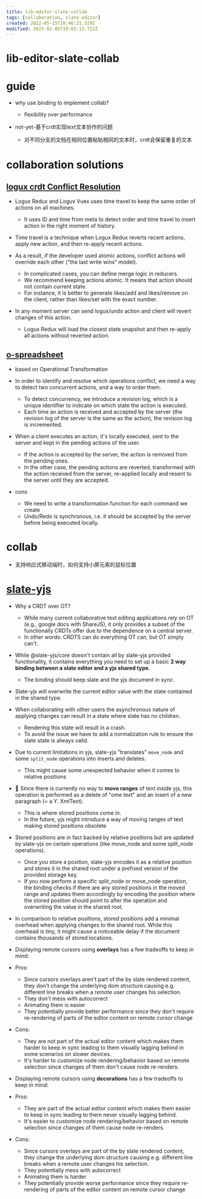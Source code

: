 ```yaml
---
title: lib-editor-slate-collab
tags: [collaboration, slate-editor]
created: 2022-05-15T18:46:21.529Z
modified: 2023-02-05T19:03:12.722Z
---
```


# lib-editor-slate-collab

# guide

- why use binding to implement collab?
  - flexibility over performance

- not-yet-基于crdt实现text文本协作的问题
  - 对不同分支的文档在相同位置粘贴相同的文本时，crdt会保留重复的文本
# collaboration solutions

## [logux crdt Conflict Resolution](https://logux.io/guide/concepts/state/)

- Logux Redux and Logux Vuex uses time travel to keep the same order of actions on all machines. 
  - It uses ID and time from meta to detect order and time travel to insert action in the right moment of history. 
- Time travel is a technique when Logux Redux reverts recent actions, apply new action, and then re-apply recent actions.

- As a result, if the developer used atomic actions, conflict actions will override each other (“the last write wins” model). 
  - In complicated cases, you can define merge logic in reducers.
  - We recommend keeping actions atomic. It means that action should not contain current state. 
  - For instance, it is better to generate likes/add and likes/remove on the client, rather than likes/set with the exact number.

- In any moment server can send logux/undo action and client will revert changes of this action. 
  - Logux Redux will load the closest state snapshot and then re-apply all actions without reverted action.

## [o-spreadsheet](https://github.com/odoo/o-spreadsheet/blob/saas-16.3/doc/integrating/collaborative/collaborative.md)

- based on Operational Transformation
- In order to identify and resolve which operations conflict, we need a way to detect two concurrent actions, and a way to order them.
  - To detect concurrency, we introduce a revision log, which is a unique identifier to indicate on which state the action is executed. 
  - Each time an action is received and accepted by the server (the revision log of the server is the same as the action), the revision log is incremented.
- When a client executes an action, it's locally executed, sent to the server and kept in the pending actions of the user. 
  - If the action is accepted by the server, the action is removed from the pending ones. 
  - In the other case, the pending actions are reverted, transformed with the action received from the server, re-applied locally and resent to the server until they are accepted.

- cons
  - We need to write a transformation function for each command we create
  - Undo/Redo is synchronous, i.e. it should be accepted by the server before being executed locally.
# collab
- 支持响应式移动端时，如何支持小屏元素的鼠标位置
# [slate-yjs](https://docs.slate-yjs.dev/)
- Why a CRDT over OT? 
  - While many current collaborative text editing applications rely on OT (e.g., google docs with ShareJS), it only provides a subset of the functionally CRDTs offer due to the dependence on a central server. 
  - In other words: CRDTS can do everything OT can, but OT simply can't.

- While @slate-yjs/core doesn't contain all by slate-yjs provided functionality, it contains everything you need to set up a basic **2 way binding between a slate editor and a yjs shared type**.
  - The binding should keep slate and the yjs document in sync.

- Slate-yjs will overwrite the current editor value with the state contained in the shared type. 

- When collaborating with other users the asynchronous nature of applying changes can result in a state where slate has no children. 
  - Rendering this state will result in a crash. 
  - To avoid the issue we have to add a normalization rule to ensure the slate state is always valid.

- Due to current limitations in yjs, slate-yjs "translates" `move_node` and some `split_node` operations into inserts and deletes. 
  - This might cause some unexpected behavior when it comes to relative positions
- 🚨 Since there is currently no way to **move ranges** of text inside yjs, this operation is performed as a delete of "ome text" and an insert of a new paragraph (= a Y. XmlText). 
  - This is where stored positions come in.
  - In the future, yjs might introduce a way of moving ranges of text making stored positions obsolete

- Stored positions are in fact backed by relative positions but are updated by slate-yjs on certain operations (like move_node and some split_node operations).
  - Once you store a position, slate-yjs encodes it as a relative position and stores it in the shared root under a prefixed version of the provided storage key.
  - If you now perform a specific split_node or move_node operation, the binding checks if there are any stored positions in the moved range and updates them accordingly by encoding the position where the stored position should point to after the operation and overwriting the value in the shared root.

- In comparison to relative positions, stored positions add a minimal overhead when applying changes to the shared root. While this overhead is tiny, it might cause a noticeable delay if the document contains thousands of stored locations.

- Displaying remote cursors using **overlays** has a few tradeoffs to keep in mind:
- Pros:
  - Since cursors overlays aren't part of the by slate rendered content, they don't change the underlying dom structure causing e.g. different line breaks when a remote user changes his selection.
  - They don't mess with autocorrect
  - Animating them is easier
  - They potentially provide better performance since they don't require re-rendering of parts of the editor content on remote cursor change
- Cons:
  - They are not part of the actual editor content which makes them harder to keep in sync leading to them visually lagging behind in some scenarios on slower devices.
  - It's harder to customize node rendering/behavior based on remote selection since changes of them don't cause node re-renders.

- Displaying remote cursors using **decorations** has a few tradeoffs to keep in mind:
- Pros:
  - They are part of the actual editor content which makes them easier to keep in sync leading to them never visually lagging behind.
  - It's easier to customize node rendering/behavior based on remote selection since changes of them cause node re-renders.
- Cons:
  - Since cursors overlays are part of the by slate rendered content, they change the underlying dom structure causing e.g. different line breaks when a remote user changes his selection.
  - They potentially mess with autocorrect
  - Animating them is harder
  - They potentially provide worse performance since they require re-rendering of parts of the editor content on remote cursor change
